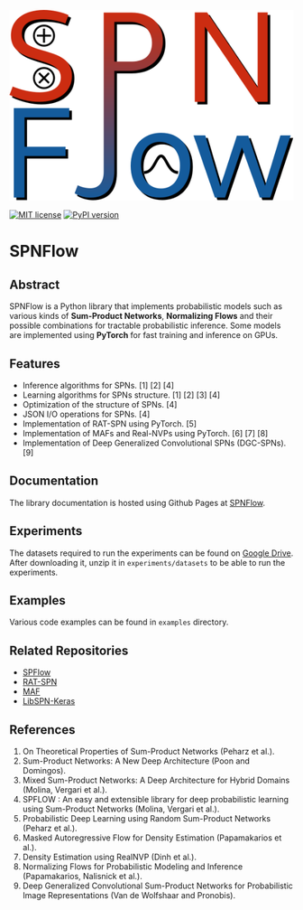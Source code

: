 ![Logo](sphinx/_static/spnflow-logo.svg)

[![MIT license](https://img.shields.io/badge/License-MIT-blue.svg)](https://lbesson.mit-license.org/)
[![PyPI version](https://badge.fury.io/py/spnflow.svg)](https://badge.fury.io/py/spnflow)

# SPNFlow

## Abstract
SPNFlow is a Python library that implements probabilistic models such as various kinds of **Sum-Product Networks**,
**Normalizing Flows** and their possible combinations for tractable probabilistic inference.
Some models are implemented using **PyTorch** for fast training and inference on GPUs.

## Features
- Inference algorithms for SPNs. [1] [2] [4]
- Learning algorithms for SPNs structure. [1] [2] [3] [4]
- Optimization of the structure of SPNs. [4]
- JSON I/O operations for SPNs. [4]
- Implementation of RAT-SPN using PyTorch. [5]
- Implementation of MAFs and Real-NVPs using PyTorch. [6] [7] [8]
- Implementation of Deep Generalized Convolutional SPNs (DGC-SPNs). [9]

## Documentation
The library documentation is hosted using Github Pages at [SPNFlow](https://loreloc.github.io/spnflow/).

## Experiments
The datasets required to run the experiments can be found on [Google Drive](https://drive.google.com/file/d/1sQaygKi3vhjyiTSZ_8gJ5Lffynx3KqU4/view?usp=sharing).
After downloading it, unzip it in `experiments/datasets` to be able to run the experiments.

## Examples
Various code examples can be found in `examples` directory.

## Related Repositories
- [SPFlow](https://github.com/SPFlow/SPFlow)
- [RAT-SPN](https://github.com/cambridge-mlg/RAT-SPN)
- [MAF](https://github.com/gpapamak/maf)
- [LibSPN-Keras](https://github.com/pronobis/libspn-keras)

## References
1. On Theoretical Properties of Sum-Product Networks (Peharz et al.).
2. Sum-Product Networks: A New Deep Architecture (Poon and Domingos).
3. Mixed Sum-Product Networks: A Deep Architecture for Hybrid Domains (Molina, Vergari et al.).
4. SPFLOW : An easy and extensible library for deep probabilistic learning using Sum-Product Networks (Molina, Vergari et al.).
5. Probabilistic Deep Learning using Random Sum-Product Networks (Peharz et al.).
6. Masked Autoregressive Flow for Density Estimation (Papamakarios et al.).
7. Density Estimation using RealNVP (Dinh et al.).
8. Normalizing Flows for Probabilistic Modeling and Inference (Papamakarios, Nalisnick et al.).
9. Deep Generalized Convolutional Sum-Product Networks for Probabilistic Image Representations (Van de Wolfshaar and Pronobis).
